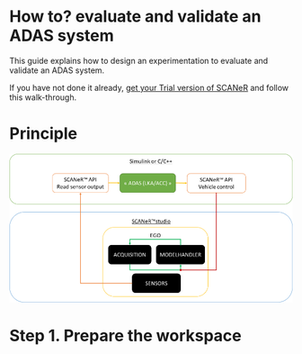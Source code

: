 # How to? evaluate and validate an ADAS system

This guide explains how to design an experimentation to evaluate and validate an ADAS system.

If you have not done it already, [get your Trial version of SCANeR](../HT_Download_Trial_SCANeR/HT_Install_Trial_SCANeR.md) and follow this walk-through.

# Principle



![Interface Principle](./assets/adas_interface_principle.png)

# Step 1. Prepare the workspace

